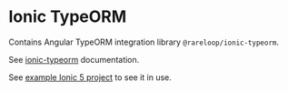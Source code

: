 # Ionic TypeORM

Contains Angular TypeORM integration library `@rareloop/ionic-typeorm`.

See [ionic-typeorm](./projects/ionic-typeorm/README.md) documentation.

See [example Ionic 5 project](./projects/example/README.md) to see it in use.
